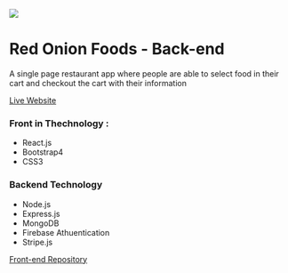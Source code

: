 ![](https://red-onion-restaura.firebaseapp.com/static/media/logo2.2ce2face.png)
# Red Onion Foods - Back-end
A single page restaurant app where people are able to select food in their cart and checkout the cart with their information

[Live Website](https://red-onion-restaura.firebaseapp.com/) 

### Front in Thechnology : 
* React.js
* Bootstrap4
* CSS3

### Backend Technology
* Node.js
* Express.js
* MongoDB
* Firebase Athuentication 
* Stripe.js

[Front-end Repository](https://github.com/solaimanshadin/red-onion-restaura)
